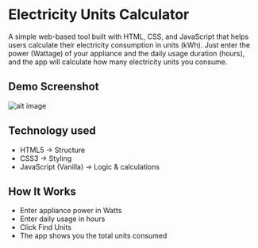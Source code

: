 # Electricity Units Calculator

A simple web-based tool built with HTML, CSS, and JavaScript that helps users calculate their electricity consumption in units (kWh).
Just enter the power (Wattage) of your appliance and the daily usage duration (hours), and the app will calculate how many electricity units you consume.
## Demo Screenshot
![alt image](https://github.com/MyCode-maker/Electricity_Units_Calculator/blob/bc15e2c9ee41e0bb06363a699d33fd176f4596cb/unitfinder.JPG)

## Technology used
- HTML5 → Structure
- CSS3 → Styling
- JavaScript (Vanilla) → Logic & calculations

## How It Works
- Enter appliance power in Watts
- Enter daily usage in hours
- Click Find Units
- The app shows you the total units consumed
